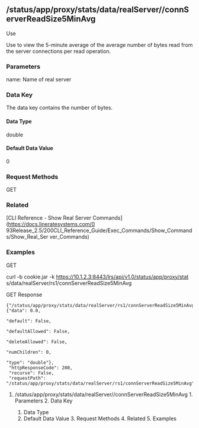 ## /status/app/proxy/stats/data/realServer/<name>/connServerReadSize5MinAvg

Use

Use to view the 5-minute average of the average number of bytes read from the
server connections per read operation.

### Parameters

name: Name of real server

### Data Key

The data key contains the number of bytes.

#### Data Type

double

#### Default Data Value

0

### Request Methods

GET

### Related

[CLI Reference - Show Real Server Commands](https://docs.lineratesystems.com/0
93Release_2.5/200CLI_Reference_Guide/Exec_Commands/Show_Commands/Show_Real_Ser
ver_Commands)

### Examples

GET

curl -b cookie.jar -k https://10.1.2.3:8443/lrs/api/v1.0/status/app/proxy/stat
s/data/realServer/rs1/connServerReadSize5MinAvg

GET Response

    
    {"/status/app/proxy/stats/data/realServer/rs1/connServerReadSize5MinAvg": {"data": 0.0,
                                                                                     "default": False,
                                                                                     "defaultAllowed": False,
                                                                                     "deleteAllowed": False,
                                                                                     "numChildren": 0,
                                                                                     "type": "double"},
     "httpResponseCode": 200,
     "recurse": False,
     "requestPath": "/status/app/proxy/stats/data/realServer/rs1/connServerReadSize5MinAvg"}
    

  1. /status/app/proxy/stats/data/realServer/<name>/connServerReadSize5MinAvg
    1. Parameters
    2. Data Key
      1. Data Type
      2. Default Data Value
    3. Request Methods
    4. Related
    5. Examples

